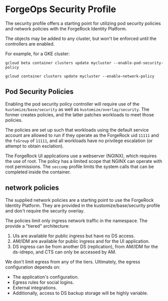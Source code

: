 # ForgeOps Security Profile

The security profile offers a starting point for utilizing pod security policies and network policies with the ForgeRock Identity Platform.

The objects may be added to any cluster, but won't be enforced until the controllers are enabled.

For example, for a GKE cluster:
```
gcloud beta container clusters update mycluster --enable-pod-security-policy

gcloud container clusters update mycluster --enable-network-policy
```

## Pod Security Policies

Enabling the pod security policy controller will require use of the `kustomize/base/security` as well as `kustomize/overlay/security`. The former creates policies, and the latter patches workloads to meet those policies.

The policies are set up such that workloads using the default service account are allowed to run if they operate as the ForgeRock uid `11111` and the `fsGroup` of `11111`, and all workloads have no privilege escalation (or attempt to obtain esclation).

The ForgeRock UI applications use a webserver (NGINX), which requires the use of root. The policy has a limited scope that NGINX can operate with root permissions. The `seccomp` profile limits the system calls that can be completed inside the container. 


## network policies

The supplied network policies are a starting point to use the ForgeRock Identity Platform. They are provided  in the kustomize/base/security profile and don't require the security overlay.

The policies limit only ingress network traffic in the namespace. The provide a "tiered" architecture:

1. UIs are available for public ingress but have no DS access.
2. AM/IDM are available for public ingress and for the UI application.
3. DS ingress can be from another DS (replication), from AM/IDM for the ds-idrepo, and CTS can only be accessed by AM.

We don't limit egress from any of the tiers. Ultimately, the egress configuration depends on:

* The application's configuration.
* Egress rules for social logins.
* External integrations.
* Additionally, access to DS backup storage will be highly variable.

